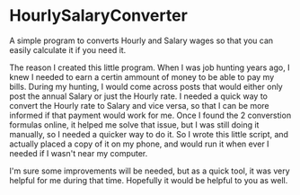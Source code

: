 # HourlySalaryConverter
A simple program to converts Hourly and Salary wages so that you can easily calculate it if you need it.

The reason I created this little program.
When I was job hunting years ago, I knew I needed to earn a certin ammount of money to be able to pay my bills. 
During my hunting, I would come across posts that would either only post the annual Salary or just the Hourly rate.
I needed a quick way to convert the Hourly rate to Salary and vice versa, so that I can be more informed if that payment would work for me.
Once I found the 2 converstion formulas online, it helped me solve that issue, but I was still doing it manually, so I needed a quicker way to do it.
So I wrote this little script, and actually placed a copy of it on my phone, and would run it when ever I needed if I wasn't near my computer.

I'm sure some improvements will be needed, but as a quick tool, it was very helpful for me during that time.
Hopefully it would be helpful to you as well.
